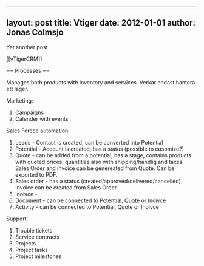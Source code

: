 
---
layout: post
title: Vtiger
date: 2012-01-01
author: Jonas Colmsjo
---

Yet another post





[[vTigerCRM]]

== Processes ==

Manages both products with inventory and services. Verkar endast hantera ett lager.

Marketing:
<ol>
  <li>Campaigns
  <li>Calender with events
</ol>


Sales Forece automation:
<ol>
  <li>Leads - Contact is created, can be converted into Potential
  <li>Potential - Account is created, has a status (possible to cusomize?)
  <li>Quote - can be added from a potential, has a stage, contains products with quoted prices, quantities also with shipping/handlig and taxes. Sales Order and invoice can be genereated from Quote. Can be exported to PDF.
  <li>Sales order - has a status (created/approved/delivered/cancelled). Invoice can be created from Sales Order.
  <li>Inoivce -
  <li>Document - can be connected to Potential, Quote or Inoivce
  <li>Activity - can be connected to Potential, Quote or Inoivce
</ol>


Support:
<ol>
 <li>Trouble tickets
  <li>Service contracts
  <li>Projects
  <li>Project tasks
  <li>Project milestones
</ol>
